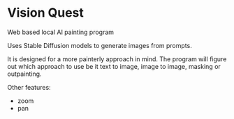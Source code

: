 # Vision Quest
Web based local AI painting program



Uses Stable Diffusion models to generate images from prompts.

It is designed for a more painterly approach in mind.
The program will figure out which approach to use be it text to image, image to image, masking or outpainting.

Other features:
- zoom
- pan